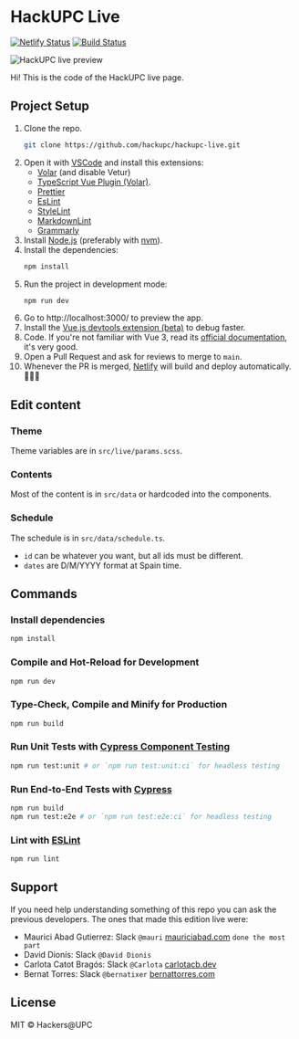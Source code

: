 # HackUPC Live

[![Netlify Status](https://api.netlify.com/api/v1/badges/71c013e3-dd84-4bc9-b55e-548fd0b8666d/deploy-status)](https://app.netlify.com/sites/hackupc-live/deploys)
[![Build Status](https://travis-ci.com/hackupc/hackupc-live.svg?branch=main)](https://travis-ci.com/hackupc/hackupc-live)

![HackUPC live preview](https://hackupc.com/ogimage.png)

Hi! This is the code of the HackUPC live page.

## Project Setup

1. Clone the repo.
   ```sh
   git clone https://github.com/hackupc/hackupc-live.git
   ```
1. Open it with [VSCode](https://code.visualstudio.com/) and install this extensions:
   - [Volar](https://marketplace.visualstudio.com/items?itemName=johnsoncodehk.volar) (and disable Vetur)
   - [TypeScript Vue Plugin (Volar)](https://marketplace.visualstudio.com/items?itemName=johnsoncodehk.vscode-typescript-vue-plugin).
   - [Prettier](https://marketplace.visualstudio.com/items?itemName=esbenp.prettier-vscode)
   - [EsLint](https://marketplace.visualstudio.com/items?itemName=dbaeumer.vscode-eslint)
   - [StyleLint](https://marketplace.visualstudio.com/items?itemName=stylelint.vscode-stylelint)
   - [MarkdownLint](https://marketplace.visualstudio.com/items?itemName=davidanson.vscode-markdownlint)
   - [Grammarly](https://marketplace.visualstudio.com/items?itemName=znck.grammarly)
1. Install [Node.js](https://nodejs.org/en/download/) (preferably with [nvm](https://github.com/nvm-sh/nvm#installing-and-updating)).
1. Install the dependencies:
   ```sh
   npm install
   ```
1. Run the project in development mode:
   ```sh
   npm run dev
   ```
1. Go to http://localhost:3000/ to preview the app.
1. Install the [Vue.js devtools extension (beta)](https://chrome.google.com/webstore/detail/vuejs-devtools/ljjemllljcmogpfapbkkighbhhppjdbg) to debug faster.
1. Code. If you're not familiar with Vue 3, read its [official documentation](https://vuejs.org/guide), it's very good.
1. Open a Pull Request and ask for reviews to merge to `main`.
1. Whenever the PR is merged, [Netlify](https://app.netlify.com/sites/hackupc-live) will build and deploy automatically. 🧙🏻‍♂️

## Edit content

### Theme

Theme variables are in `src/live/params.scss`.

### Contents

Most of the content is in `src/data` or hardcoded into the components.

### Schedule

The schedule is in `src/data/schedule.ts`.

- `id` can be whatever you want, but all ids must be different.
- `dates` are D/M/YYYY format at Spain time.

## Commands

### Install dependencies

```sh
npm install
```

### Compile and Hot-Reload for Development

```sh
npm run dev
```

### Type-Check, Compile and Minify for Production

```sh
npm run build
```

### Run Unit Tests with [Cypress Component Testing](https://docs.cypress.io/guides/component-testing/introduction)

```sh
npm run test:unit # or `npm run test:unit:ci` for headless testing
```

### Run End-to-End Tests with [Cypress](https://www.cypress.io/)

```sh
npm run build
npm run test:e2e # or `npm run test:e2e:ci` for headless testing
```

### Lint with [ESLint](https://eslint.org/)

```sh
npm run lint
```

## Support

If you need help understanding something of this repo you can ask the previous developers. The ones that made this edition live were:

- Maurici Abad Gutierrez: Slack `@mauri` [mauriciabad.com](https://mauriciabad.com/) `done the most part`
- David Dionís: Slack `@David Dionis`
- Carlota Catot Bragós: Slack `@Carlota` [carlotacb.dev](https://carlotacb.dev/)
- Bernat Torres: Slack `@bernatixer` [bernattorres.com](https://bernattorres.com/)

## License

MIT © Hackers@UPC
